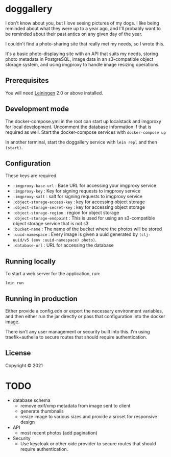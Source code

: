 # doggallery

I don't know about you, but I love seeing pictures of my dogs. I like being reminded about what they were up to a year ago,
and I'll probably want to be reminded about their past antics on any given day of the year.

I couldn't find a photo-sharing site that really met my needs, so I wrote this.

It's a basic photo-displaying site with an API that suits my needs, storing photo metadata in PostgreSQL, image data in
an s3-compatible object storage system, and using imgproxy to handle image resizing operations.

## Prerequisites

You will need [Leiningen](https://github.com/technomancy/leiningen) 2.0 or above installed. 

## Development mode
The docker-compose.yml in the root can start up localstack and imgproxy for local development. 
Uncomment the database information if that is required as well. Start the docker-compose services
with `docker-compose up`

In another terminal, start the doggallery service with `lein repl` and then `(start)`.

## Configuration
These keys are required
* `:imgproxy-base-url` : Base URL for accessing your imgproxy service
* `:imgproxy-key` : Key for signing requests to imgproxy service
* `:imgproxy-salt` : salt for signing requests to imgproxy service
* `:object-storage-access-key` : key for accessing object storage
* `:object-storage-secret-key` : key for accessing object storage
* `:object-storage-region` : region for object storage
* `:object-storage-endpoint` : This is used for using an s3-compatible object storage service that is not s3
* `:bucket-name` : The name of the bucket where the photos will be stored
* `:uuid-namespace` : Every image is given a uuid generated by `(clj-uuid/v5 (env :uuid-namespace) photo)`.
* `:database-url` : URL for accessing the database

## Running locally

To start a web server for the application, run:

    lein run 

## Running in production

Either provide a config.edn or export the necessary environment variables, and then either run the jar directly or pass
that configuration into the docker image.

There isn't any user management or security built into this. I'm using traefik+authelia to secure routes that should 
require authentication.

## License

Copyright © 2021 


# TODO
* database schema
  * remove exif/xmp metadata from image sent to client
  * generate thumbnails
  * resize image to various sizes and provide a srcset for responsive design
* API
  * most recent photos (add pagination)
* Security
  * Use keycloak or other oidc provider to secure routes that should require authentication.
